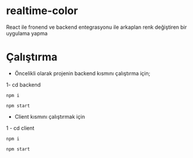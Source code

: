 # realtime-color
React ile fronend ve backend entegrasyonu ile arkaplan renk değiştiren bir uygulama yapma

# Çalıştırma
* Öncelikli olarak projenin backend kısmını çalıştırma için;


1- cd backend

    npm i
    
    npm start
    
 * Client kısmını çalıştırmak için
 
 
 1 - cd client
 
    npm i
    
    npm start
